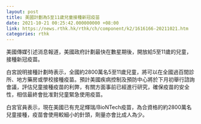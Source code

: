 ```yaml
---
layout: post
title: 美國計劃為5至11歲兒童接種新冠疫苗
date: 2021-10-21 00:25:42.000000000 +08:00
link: https://news.rthk.hk/rthk/ch/component/k2/1616166-20211021.htm
categories: rthk
---
```


美國傳媒引述消息報道，美國政府計劃最快在數星期後，開放給5至11歲的兒童，接種新冠疫苗。

白宮說明接種計劃時表示，全國約2800萬名5至11歲兒童，將可以在全國過百間診所、地方藥房或學校接種疫苗。預計美國疾病控制及預防中心將於下月初舉行諮詢會議，評估兒童接種疫苗的利弊，有關方面事前已經進行研究，確保疫苗的安全性，相信最終會批准對兒童緊急使用疫苗。

白宮官員表示，現在美國已有充足輝瑞/BioNTech疫苗，為合資格的約2800萬名兒童接種，疫苗會使用較細小的針頭，劑量亦會比成人為少。
